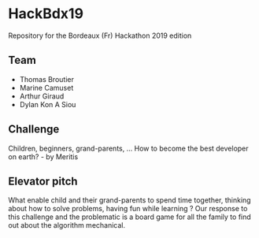 # HackBdx19
Repository for the Bordeaux (Fr) Hackathon 2019 edition

## Team
* Thomas Broutier
* Marine Camuset
* Arthur Giraud
* Dylan Kon A Siou

## Challenge
 Children, beginners, grand-parents, ... How to become the best developer on earth? - by Meritis
 
## Elevator pitch
What enable child and their grand-parents to spend time together, thinking about how to solve problems, having fun while learning ? Our response to this challenge and the problematic is a board game for all the family to find out about the algorithm mechanical.
